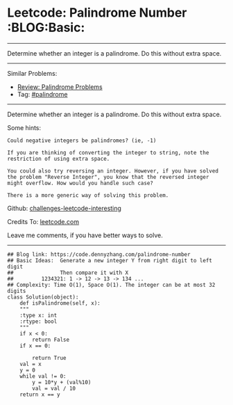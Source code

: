 
# Leetcode: Palindrome Number     :BLOG:Basic:

---

Determine whether an integer is a palindrome. Do this without extra space.  

---

Similar Problems:  

-   [Review: Palindrome Problems](https://code.dennyzhang.com/review-palindrome)
-   Tag: [#palindrome](https://code.dennyzhang.com/tag/palindrome)

---

Determine whether an integer is a palindrome. Do this without extra space.  

Some hints:  

    Could negative integers be palindromes? (ie, -1)
    
    If you are thinking of converting the integer to string, note the restriction of using extra space.
    
    You could also try reversing an integer. However, if you have solved
    the problem "Reverse Integer", you know that the reversed integer
    might overflow. How would you handle such case?
    
    There is a more generic way of solving this problem.

Github: [challenges-leetcode-interesting](https://github.com/DennyZhang/challenges-leetcode-interesting/tree/master/problems/palindrome-number)  

Credits To: [leetcode.com](https://leetcode.com/problems/palindrome-number/description/)  

Leave me comments, if you have better ways to solve.  

---

    ## Blog link: https://code.dennyzhang.com/palindrome-number
    ## Basic Ideas:  Generate a new integer Y from right digit to left digit
    ##               Then compare it with X
    ##         1234321: 1 -> 12 -> 13 -> 134 ...
    ## Complexity: Time O(1), Space O(1). The integer can be at most 32 digits
    class Solution(object):
        def isPalindrome(self, x):
    	"""
    	:type x: int
    	:rtype: bool
    	"""
    	if x < 0:
    	    return False
    	if x == 0:
    
    	    return True
    	val = x
    	y = 0
    	while val != 0:
    	    y = 10*y + (val%10)
    	    val = val / 10
    	return x == y

